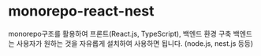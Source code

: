 # monorepo-react-nest
monorepo구조를 활용하여 프론트(React.js, TypeScript), 백엔드 환경 구축
백엔드는 사용자가 원하는 것을 자유롭게 설치하여 사용하면 됩니다. (node.js, nest.js 등등)
